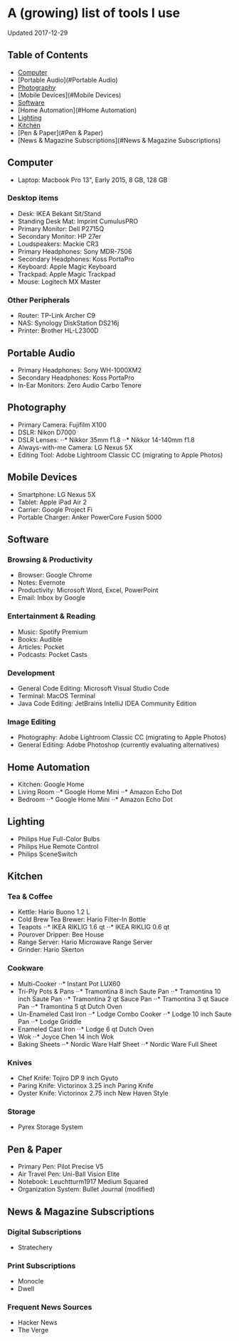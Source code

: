 # A (growing) list of tools I use

Updated 2017-12-29

## Table of Contents
* [Computer](#Computer)
* [Portable Audio](#Portable Audio)
* [Photography](#Photography)
* [Mobile Devices](#Mobile Devices)
* [Software](#Software)
* [Home Automation](#Home Automation)
* [Lighting](#Lighting)
* [Kitchen](#Kitchen)
* [Pen & Paper](#Pen & Paper)
* [News & Magazine Subscriptions](#News & Magazine Subscriptions)

## Computer

* Laptop: Macbook Pro 13", Early 2015, 8 GB, 128 GB

### Desktop items
* Desk: IKEA Bekant Sit/Stand
* Standing Desk Mat: Imprint CumulusPRO
* Primary Monitor: Dell P2715Q
* Secondary Monitor: HP 27er
* Loudspeakers: Mackie CR3
* Primary Headphones: Sony MDR-7506
* Secondary Headphones: Koss PortaPro
* Keyboard: Apple Magic Keyboard
* Trackpad: Apple Magic Trackpad
* Mouse: Logitech MX Master

### Other Peripherals
* Router: TP-Link Archer C9
* NAS: Synology DiskStation DS216j
* Printer: Brother HL-L2300D

## Portable Audio

* Primary Headphones: Sony WH-1000XM2
* Secondary Headphones: Koss PortaPro
* In-Ear Monitors: Zero Audio Carbo Tenore

## Photography

* Primary Camera: Fujifilm X100
* DSLR: Nikon D7000
* DSLR Lenses:
⋅⋅* Nikkor 35mm f1.8
⋅⋅* Nikkor 14-140mm f1.8
* Always-with-me Camera: LG Nexus 5X
* Editing Tool: Adobe Lightroom Classic CC (migrating to Apple Photos)

## Mobile Devices

* Smartphone: LG Nexus 5X
* Tablet: Apple iPad Air 2
* Carrier: Google Project Fi
* Portable Charger: Anker PowerCore Fusion 5000

## Software

### Browsing & Productivity
* Browser: Google Chrome
* Notes: Evernote
* Productivity: Microsoft Word, Excel, PowerPoint
* Email: Inbox by Google

### Entertainment & Reading
* Music: Spotify Premium
* Books: Audible
* Articles: Pocket
* Podcasts: Pocket Casts

### Development
* General Code Editing: Microsoft Visual Studio Code
* Terminal: MacOS Terminal
* Java Code Editing: JetBrains IntelliJ IDEA Community Edition

### Image Editing
* Photography: Adobe Lightroom Classic CC (migrating to Apple Photos)
* General Editing: Adobe Photoshop (currently evaluating alternatives)

## Home Automation

* Kitchen: Google Home
* Living Room
⋅⋅* Google Home Mini
⋅⋅* Amazon Echo Dot
* Bedroom
⋅⋅* Google Home Mini
⋅⋅* Amazon Echo Dot

## Lighting

* Philips Hue Full-Color Bulbs
* Philips Hue Remote Control
* Philips SceneSwitch

## Kitchen

### Tea & Coffee
* Kettle: Hario Buono 1.2 L
* Cold Brew Tea Brewer: Hario Filter-In Bottle
* Teapots
⋅⋅* IKEA RIKLIG 1.6 qt
⋅⋅* IKEA RIKLIG 0.6 qt
* Pourover Dripper: Bee House
* Range Server: Hario Microwave Range Server
* Grinder: Hario Skerton

### Cookware
* Multi-Cooker
⋅⋅* Instant Pot LUX60
* Tri-Ply Pots & Pans
⋅⋅* Tramontina 8 inch Saute Pan
⋅⋅* Tramontina 10 inch Saute Pan
⋅⋅* Tramontina 2 qt Sauce Pan
⋅⋅* Tramontina 3 qt Sauce Pan
⋅⋅* Tramontina 5 qt Dutch Oven
* Un-Enameled Cast Iron
⋅⋅* Lodge Combo Cooker
⋅⋅* Lodge 10 inch Saute Pan
⋅⋅* Lodge Griddle
* Enameled Cast Iron
⋅⋅* Lodge 6 qt Dutch Oven
* Wok
⋅⋅* Joyce Chen 14 inch Wok
* Baking Sheets
⋅⋅* Nordic Ware Half Sheet
⋅⋅* Nordic Ware Full Sheet

### Knives
* Chef Knife: Tojiro DP 9 inch Gyuto
* Paring Knife: Victorinox 3.25 inch Paring Knife
* Oyster Knife: Victorinox 2.75 inch New Haven Style

### Storage
* Pyrex Storage System

## Pen & Paper

* Primary Pen: Pilot Precise V5
* Air Travel Pen: Uni-Ball Vision Elite
* Notebook: Leuchtturm1917 Medium Squared
* Organization System: Bullet Journal (modified)

## News & Magazine Subscriptions

### Digital Subscriptions
* Stratechery

### Print Subscriptions
* Monocle
* Dwell

### Frequent News Sources
* Hacker News
* The Verge